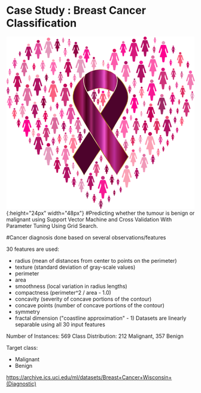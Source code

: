 # Case Study : Breast Cancer Classification
![Breast cancer.png](https://github.com/SharanyaCS/Case-Study-Breast-Cancer-Classification/blob/master/breast-cancer-awareness-3914243_960_720.png){:height="24px" width="48px"}
#Predicting whether the tumour is benign or malignant using Support Vector Machine and Cross Validation With Parameter Tuning Using Grid Search.

#Cancer diagnosis done based on several observations/features

30 features are used:

  - radius (mean of distances from center to points on the perimeter)
  - texture (standard deviation of gray-scale values)
  - perimeter
  - area
  - smoothness (local variation in radius lengths)
  - compactness (perimeter^2 / area - 1.0)
  - concavity (severity of concave portions of the contour)
  - concave points (number of concave portions of the contour)
  - symmetry 
  - fractal dimension ("coastline approximation" - 1)
Datasets are linearly separable using all 30 input features

Number of Instances: 569
Class Distribution: 212 Malignant, 357 Benign

Target class:
   - Malignant
   - Benign

https://archive.ics.uci.edu/ml/datasets/Breast+Cancer+Wisconsin+(Diagnostic)
